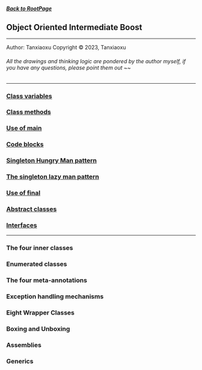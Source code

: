##### [Back to RootPage](https://github.com/TerryTxx/CS-Diary/blob/master/README.md)
## Object Oriented Intermediate Boost

---
Author: Tanxiaoxu
Copyright © 2023, Tanxiaoxu

###### All the drawings and thinking logic are pondered by the author myself, if you have any questions, please point them out ~~

---

### [Class variables](https://github.com/TerryTxx/CS-Diary/blob/master/Java-OBJ/IBobj01.md)
### [Class methods](https://github.com/TerryTxx/CS-Diary/blob/master/Java-OBJ/IBobj01.md)
### [Use of main](https://github.com/TerryTxx/CS-Diary/blob/master/Java-OBJ/IBobj01.md)
### [Code blocks](https://github.com/TerryTxx/CS-Diary/blob/master/Java-OBJ/IBobj01.md)
### [Singleton Hungry Man pattern](https://github.com/TerryTxx/CS-Diary/blob/master/Java-OBJ/IBobj01.md)
### [The singleton lazy man pattern](https://github.com/TerryTxx/CS-Diary/blob/master/Java-OBJ/IBobj01.md)
### [Use of final](https://github.com/TerryTxx/CS-Diary/blob/master/Java-OBJ/IBobj01.md)
### [Abstract classes](https://github.com/TerryTxx/CS-Diary/blob/master/Java-OBJ/IBobj01.md)
### [Interfaces](https://github.com/TerryTxx/CS-Diary/blob/master/Java-OBJ/IBobj01.md)

-----

### The four inner classes
### Enumerated classes
### The four meta-annotations
### Exception handling mechanisms

### Eight Wrapper Classes
### Boxing and Unboxing
### Assemblies
### Generics

